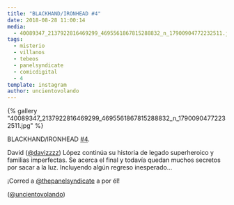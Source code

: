 ```yaml
---
title: "BLACKHAND/IRONHEAD #4"
date: 2018-08-28 11:00:14
media: 
  - 40089347_2137922816469299_4695561867815288832_n_17900904772232511.jpg
tags: 
  - misterio
  - villanos
  - tebeos
  - panelsyndicate
  - comicdigital
  - 4
template: instagram
author: uncientovolando
---
```


{% gallery "40089347_2137922816469299_4695561867815288832_n_17900904772232511.jpg" %}

BLACKHAND/IRONHEAD [#4](/etiquetas/4).

David ([@davizzzz](https://instagram.com/davizzzz)) López continúa su historia de legado superheroico y familias imperfectas. Se acerca el final y todavía quedan muchos secretos por sacar a la luz. Incluyendo algún regreso inesperado...

¡Corred a [@thepanelsyndicate](https://instagram.com/thepanelsyndicate) a por él!

([@uncientovolando](https://instagram.com/uncientovolando))

